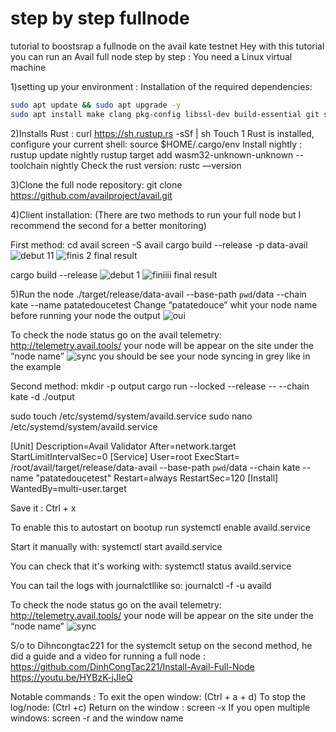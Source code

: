 # step by step fullnode 
 tutorial to boostsrap a fullnode on the avail kate testnet
Hey with this tutorial you can run an Avail full node step by step :
You need a Linux virtual machine 

1)setting up your environment :
Installation of the required dependencies:
```bash
sudo apt update && sudo apt upgrade -y
sudo apt install make clang pkg-config libssl-dev build-essential git screen protobuf-compiler -y
```

2)Installs Rust :
curl https://sh.rustup.rs -sSf | sh
Touch 1
Rust is installed, configure your current shell:
source $HOME/.cargo/env
Install nightly :
rustup update nightly
rustup target add wasm32-unknown-unknown --toolchain nightly
Check the rust version:
rustc —version

3)Clone the full node repository:
git clone https://github.com/availproject/avail.git

4)Client installation:
(There are two methods to run your full node but I recommend the second for a better monitoring)

First method:
cd avail
screen -S avail
cargo build --release -p data-avail
![debut 11](https://github.com/0xpatatedouce/step-by-step-availfullnode/assets/123324096/3ea7b4ab-999f-4c52-aab7-cc8295e7a416)
![finis 2](https://github.com/0xpatatedouce/step-by-step-availfullnode/assets/123324096/ef51ac27-7356-4083-b2d7-4a443ee132c0)
final result

cargo build --release
![debut 1](https://github.com/0xpatatedouce/step-by-step-availfullnode/assets/123324096/0c5a9a8e-a293-4403-84c2-871bdd664799)
![finiiii](https://github.com/0xpatatedouce/step-by-step-availfullnode/assets/123324096/2549c312-e40a-4270-869c-723438c888ee)
final result

5)Run the node
./target/release/data-avail --base-path `pwd`/data --chain kate --name patatedoucetest
Change “patatedouce” whit your node name before running your node
the output 
![oui](https://github.com/0xpatatedouce/step-by-step-availfullnode/assets/123324096/74d9d6bc-eadd-4483-8c84-048160a8cfcd)

To check the node status go on the avail telemetry: http://telemetry.avail.tools/ your node will be appear on the site under the “node name”
![sync](https://github.com/0xpatatedouce/step-by-step-availfullnode/assets/123324096/63db3495-3bc1-40e8-a0fd-16424849ace0)
you should be see your node syncing in grey like in the example

Second method:
mkdir -p output
cargo run --locked --release -- --chain kate -d ./output

sudo touch /etc/systemd/system/availd.service
sudo nano /etc/systemd/system/availd.service

[Unit]
Description=Avail Validator
After=network.target
StartLimitIntervalSec=0
[Service]
User=root
ExecStart= /root/avail/target/release/data-avail --base-path `pwd`/data --chain kate --name "patatedoucetest"
Restart=always
RestartSec=120
[Install]
WantedBy=multi-user.target

Save it : Ctrl + x

To enable this to autostart on bootup run
systemctl enable availd.service

Start it manually with:
systemctl start availd.service

You can check that it's working with:
systemctl status availd.service

You can tail the logs with journalctllike so:
journalctl -f -u availd


To check the node status go on the avail telemetry: http://telemetry.avail.tools/ your node will be appear on the site under the “node name”
![sync](https://github.com/0xpatatedouce/step-by-step-availfullnode/assets/123324096/ac9463d1-6257-436b-b461-f7d03848caf3)

S/o to Dihncongtac221 for the systemclt setup on the second method, he did a guide and a video for running a full node :
https://github.com/DinhCongTac221/Install-Avail-Full-Node
https://youtu.be/HYBzK-jJIeQ



Notable commands :
To exit the open window: (Ctrl + a + d)
To stop the log/node: (Ctrl +c)
Return on the window : screen -x
If you open multiple windows: screen -r and the window name
